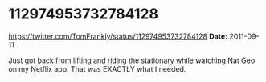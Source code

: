 # 112974953732784128
https://twitter.com/TomFrankly/status/112974953732784128
**Date:** 2011-09-11

Just got back from lifting and riding the stationary while watching Nat Geo on my Netflix app. That was EXACTLY what I needed.
